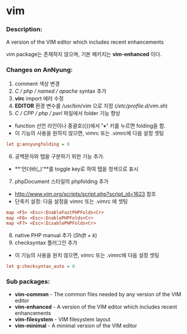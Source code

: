 # vim

### Description:
A version of the VIM editor which includes recent enhancements

vim package는 존재하지 않으며, 기본 패키지는 **vim-enhanced** 이다.

### Changes on AnNyung:
1. comment 색상 변경
2. _C / php / named / apache_ syntax 추가
3. **virc** import 에러 수정
4. **EDITOR** 환경 변수를 /usr/bin/vim 으로 지정 (_/etc/profile.d/vim.sh_)
5. _C / CPP / php / perl_ 파일에서 folder 기능 향상
 * function 선언 라인이나 중괄호({})에서 **'+'** 키를 누르면 folding을 함.
 * 이 기능의 사용을 원하지 않으면, vimrc 또는 .vimrc에 다음 설정 셋팅
 ```ini
 let g:annyungfolding = 0
 ```
6. 공백문자와 탭을 구분하기 위한 기능 추가.
 * **'언더바(\_)'**를 toggle key로 하여 탭을 청색으로 표시
7. phpDocument 스타일의 phpfolding 추가
 * http://www.vim.org/scripts/script.php?script_id=1623 참조
 * 단축키 설정: 다음 설정을 vimrc 또는 .vimrc 에 셋팅
 ```ini
 map <F5> <Esc>:EnableFastPHPFolds<Cr>
 map <F6> <Esc>:EnablePHPFolds<Cr>
 map <F7> <Esc>:DisablePHPFolds<Cr>
 ```
8. native PHP manual 추가 (_Shift + k_)
9. checksyntax 플러그인 추가
 * 이 기능의 사용을 원치 않으면, vimrc 또는 .vimrc에 다음 설정 셋팅
 ```ini
 let g:checksyntax_auto = 0
 ```

### Sub packages:
* **vim-common** - The common files needed by any version of the VIM editor
* **vim-enhanced** - A version of the VIM editor which includes recent enhancements
* **vim-filesystem** - VIM filesystem layout
* **vim-minimal** - A minimal version of the VIM editor